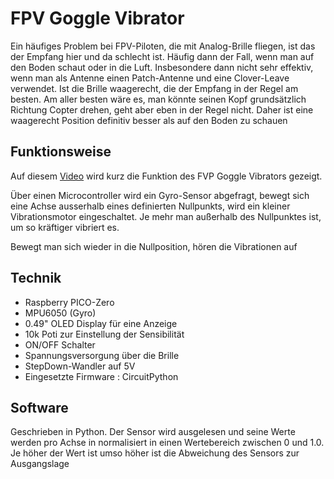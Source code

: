 # FPV Goggle Vibrator
Ein häufiges Problem bei FPV-Piloten, die mit Analog-Brille fliegen, ist das der Empfang hier und da schlecht ist.
Häufig dann der Fall, wenn man auf den Boden schaut oder in die Luft. Insbesondere dann nicht sehr effektiv, wenn man als Antenne einen Patch-Antenne und eine Clover-Leave verwendet.
Ist die Brille waagerecht, die der Empfang in der Regel am besten. Am aller besten wäre es, man könnte seinen Kopf grundsätzlich Richtung Copter drehen, geht aber eben in der Regel nicht.
Daher ist eine waagerecht Position definitiv besser als auf den Boden zu schauen

## Funktionsweise 
Auf diesem [Video]() wird kurz die Funktion des FVP Goggle Vibrators gezeigt.

Über einen Microcontroller wird ein Gyro-Sensor abgefragt, bewegt sich eine Achse ausserhalb eines definierten Nullpunkts, wird ein kleiner Vibrationsmotor eingeschaltet. Je mehr man außerhalb des Nullpunktes ist, um so kräftiger vibriert es.

Bewegt man sich wieder in die Nullposition, hören die Vibrationen auf

## Technik
* Raspberry PICO-Zero
* MPU6050 (Gyro)
* 0.49" OLED Display für eine Anzeige
* 10k Poti zur Einstellung der Sensibilität
* ON/OFF Schalter
* Spannungsversorgung über die Brille
* StepDown-Wandler auf 5V
* Eingesetzte Firmware : CircuitPython

## Software
Geschrieben in Python. Der Sensor wird ausgelesen und seine Werte werden pro Achse in normalisiert in einen Wertebereich zwischen 0 und 1.0. Je höher der Wert ist umso höher ist die Abweichung des Sensors zur Ausgangslage